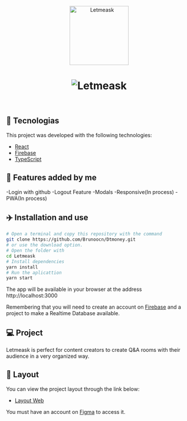 <p align="center">
  <img alt="Letmeask" src=".github/logo.svg" width="160px">
</p>

<h1 align="center">
    <img alt="Letmeask" src=".github/github.png" />
</h1>

<br>

## 🧪 Tecnologias

This project was developed with the following technologies:

- [React](https://reactjs.org)
- [Firebase](https://firebase.google.com/)
- [TypeScript](https://www.typescriptlang.org/)

## 🚀 Features added by me 

-Login with github
-Logout Feature
-Modals
-Responsive(In process)
-PWA(In process)

## ✈️ Installation and use

```bash
# Open a terminal and copy this repository with the command
git clone https://github.com/Brunoocn/Dtmoney.git
# or use the download option.
# Open the folder with
cd Letmeask
# Install dependencies
yarn install
# Run the aplicattion
yarn start
```

The app will be available in your browser at the address http://localhost:3000

Remembering that you will need to create an account on [Firebase](https://firebase.google.com/) and a project to make a Realtime Database available.

## 💻 Project

Letmeask is perfect for content creators to create Q&A rooms with their audience in a very organized way.

## 🔖 Layout

You can view the project layout through the link below:

- [Layout Web](https://www.figma.com/community/file/1009824839797878169/Letmeask)

You must have an account on [Figma](http://figma.com/) to access it.
